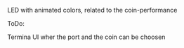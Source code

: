 LED with animated colors, related to the coin-performance

ToDo:

Termina UI wher the port and the coin can be choosen


